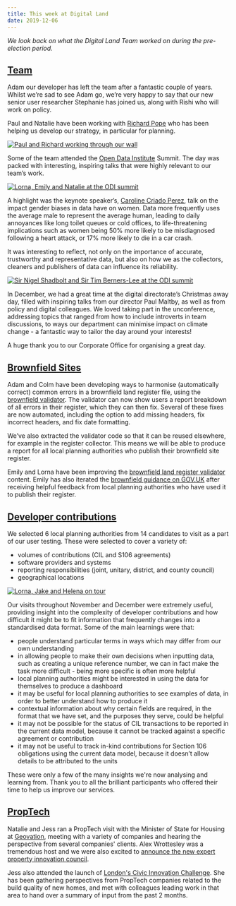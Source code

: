 ```yaml
---
title: This week at Digital Land
date: 2019-12-06
---
```


_We look back on what the Digital Land Team worked on during the pre-election period._

## [Team](https://digital-land.github.io/about/)

Adam our developer has left the team after a fantastic couple of years. Whilst we’re sad to see Adam go, we’re very happy to say that our new senior user researcher Stephanie has joined us, along with Rishi who will work on policy.

Paul and Natalie have been working with [Richard Pope](https://richardpope.org/) who has been helping us develop our strategy, in particular for planning.

<a data-flickr-embed="true" href="https://www.flickr.com/photos/182343195@N08/49033674732/in/dateposted-public/" title="Paul and Richard working our wall"><img src="https://live.staticflickr.com/65535/49033674732_440bc2a09f_c.jpg" alt="Paul and Richard working through our wall"></a>

Some of the team attended the [Open Data Institute](https://theodi.org/) Summit. The day was packed with interesting, inspiring talks that were highly relevant to our team’s work.

<a data-flickr-embed="true" href="https://www.flickr.com/photos/182343195@N08/49059448936/in/dateposted-public/" title="Lorna, Emily and Natalie at the ODI summit"><img src="https://live.staticflickr.com/65535/49059448936_0ebb4507c1_c.jpg" alt="Lorna, Emily and Natalie at the ODI summit"></a>

A highlight was the keynote speaker’s, [Caroline Criado Perez](https://www.carolinecriadoperez.com/), talk on the impact gender biases in data have on women. Data more frequently uses the average male to represent the average human, leading to daily annoyances like long toilet queues or cold offices, to life-threatening implications such as women being 50% more likely to be misdiagnosed following a heart attack, or 17% more likely to die in a car crash. 

It was interesting to reflect, not only on the importance of accurate, trustworthy and representative data, but also on how we as the collectors, cleaners and publishers of data can influence its reliability.

<a data-flickr-embed="true" href="https://www.flickr.com/photos/182343195@N08/49059673242/in/dateposted-public/" title="Sir Nigel Shadbolt and Sir Tim Berners-Lee at the ODI summit"><img src="https://live.staticflickr.com/65535/49059673242_53d4ee9af2_c.jpg" alt="Sir Nigel Shadbolt and Sir Tim Berners-Lee at the ODI summit"></a>

In December, we had a great time at the digital directorate’s Christmas away day, filled with inspiring talks from our director Paul Maltby, as well as from policy and digital colleagues. We loved taking part in the unconference, addressing topics that ranged from how to include introverts in team discussions, to ways our department can minimise impact on climate change - a fantastic way to tailor the day around your interests! 

A huge thank you to our Corporate Office for organising a great day.

## [Brownfield Sites](https://digital-land.github.io/project/brownfield-sites/)

Adam and Colm have been developing ways to harmonise (automatically correct) common errors in a brownfield land register file, using the [brownfield validator](https://brownfield-sites-validator.herokuapp.com/). The validator can now show users a report breakdown of all errors in their register, which they can then fix. Several of these fixes are now automated, including the option to add missing headers, fix incorrect headers, and fix date formatting.

We’ve also extracted the validator code so that it can be reused elsewhere, for example in the register collector. This means we will be able to produce a report for all local planning authorities who publish their brownfield site register.

Emily and Lorna have been improving the [brownfield land register validator](https://brownfield-sites-validator.herokuapp.com/) content. Emily has also iterated the [brownfield guidance on GOV.UK](https://www.gov.uk/government/publications/brownfield-land-registers-data-standard/publish-your-brownfield-land-data) after receiving helpful feedback from local planning authorities who have used it to publish their register.

## [Developer contributions](https://digital-land.github.io/project/developer-contributions/)

We selected 6 local planning authorities from 14 candidates to visit as a part of our user testing. These were selected to cover a variety of:

* volumes of contributions (CIL and S106 agreements)
* software providers and systems
* reporting responsibilities (joint, unitary, district, and county council)
* geographical locations

<a data-flickr-embed="true" href="https://www.flickr.com/photos/182343195@N08/49058965218/in/dateposted-public/" title="Lorna, Jake and Helena on tour"><img src="https://live.staticflickr.com/65535/49058965218_fa587663da_c.jpg" alt="Lorna, Jake and Helena on tour"></a>

Our visits throughout November and December were extremely useful, providing insight into the complexity of developer contributions and how difficult it might be to fit information that frequently changes into a standardised data format. Some of the main learnings were that:

* people understand particular terms in ways which may differ from our own understanding
* in allowing people to make their own decisions when inputting data, such as creating a unique reference number, we can in fact make the task more difficult - being more specific is often more helpful
* local planning authorities might be interested in using the data for themselves to produce a dashboard
* it may be useful for local planning authorities to see examples of data, in order to better understand how to produce it
* contextual information about why certain fields are required, in the format that we have set,  and the purposes they serve, could be helpful
* it may not be possible for the status of CIL transactions to be reported in the current data model, because it cannot be tracked against a specific agreement or contribution
* it may not be useful to track in-kind contributions for Section 106 obligations using the current data model, because it doesn’t allow details to be attributed to the units

These were only a few of the many insights we're now analysing and learning from. Thank you to all the brilliant participants who offered their time to help us improve our services.

## [PropTech](https://digital-land.github.io/users/proptech/) 

Natalie and Jess ran a PropTech visit with the Minister of State for Housing at [Geovation](https://geovation.uk/), meeting with a variety of companies and hearing the perspective from several companies' clients. Alex Wrottesley was a tremendous host and we were also excited to [announce the new expert property innovation council](https://www.gov.uk/government/news/proptech-dragons-form-new-expert-property-innovation-council).

Jess also attended the launch of [London's Civic Innovation Challenge](https://www.london.gov.uk/what-we-do/arts-and-culture/mayor-londons-civic-innovation-challenge). She has been gathering perspectives from PropTech companies related to the build quality of new homes, and met with colleagues leading work in that area to hand over a summary of input from the past 2 months.
